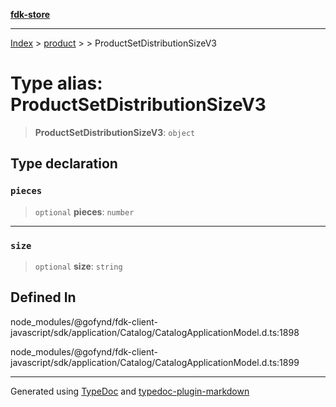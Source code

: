 [**fdk-store**](../../../README.md)
***

[Index](../../../API.md) > [product](../../README.md) > [<internal>](../README.md) > ProductSetDistributionSizeV3

# Type alias: ProductSetDistributionSizeV3

> **ProductSetDistributionSizeV3**: `object`

## Type declaration

### `pieces`

> `optional` **pieces**: `number`

***

### `size`

> `optional` **size**: `string`

## Defined In

node\_modules/@gofynd/fdk-client-javascript/sdk/application/Catalog/CatalogApplicationModel.d.ts:1898

node\_modules/@gofynd/fdk-client-javascript/sdk/application/Catalog/CatalogApplicationModel.d.ts:1899

***
Generated using [TypeDoc](https://typedoc.org/) and [typedoc-plugin-markdown](https://www.npmjs.com/package/typedoc-plugin-markdown)
